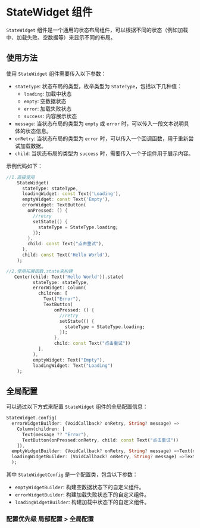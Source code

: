 # StateWidget 组件

`StateWidget` 组件是一个通用的状态布局组件，可以根据不同的状态（例如加载中、加载失败、空数据等）来显示不同的布局。

## 使用方法

使用 `StateWidget` 组件需要传入以下参数：

- `stateType`: 状态布局的类型，枚举类型为 `StateType`，包括以下几种值：
    - `loading`: 加载中状态
    - `empty`: 空数据状态
    - `error`: 加载失败状态
    - `success`: 内容展示状态
- `message`: 当状态布局的类型为 `empty` 或 `error` 时，可以传入一段文本说明具体的状态信息。
- `onRetry`: 当状态布局的类型为 `error` 时，可以传入一个回调函数，用于重新尝试加载数据。
- `child`: 当状态布局的类型为 `success` 时，需要传入一个子组件用于展示内容。

示例代码如下：

```dart
//1.直接使用
    StateWidget(
      stateType: stateType,
      loadingWidget: const Text('Loading'),
      emptyWidget: const Text('Empty'),
      errorWidget: TextButton(
        onPressed: () {
          //retry
          setState(() {
            stateType = StateType.loading;
          });
        },
        child: const Text("点击重试"),
      ),
      child: const Text('Hello World'),
    );

//2.使用拓展函数.state来构建
   Center(child: Text('Hello World')).state(
          stateType: stateType,
          errorWidget: Column(
            children: [
              Text("Error"),
              TextButton(
                  onPressed: () {
                    //retry
                    setState(() {
                      stateType = StateType.loading;
                    });
                  },
                  child: const Text("点击重试"))
            ],
          ),
          emptyWidget: Text("Empty"),
          loadingWidget: Text("Loading")
    );

```

## 全局配置

可以通过以下方式来配置 `StateWidget` 组件的全局配置信息：

```dart
StateWidget.config(
  errorWidgetBuilder: (VoidCallback? onRetry, String? message) => 
    Column(children: [
      Text(message ?? "Error"),
      TextButton(onPressed:onRetry, child: const Text("点击重试"))
    ]),
  emptyWidgetBuilder: (VoidCallback? onRetry, String? message) =>Text(message ?? "Empty"),
  loadingWidgetBuilder: (VoidCallback? onRetry, String? message) =>Text(message ?? "Loading")
  );

```

其中 `StateWidgetConfig` 是一个配置类，包含以下参数：

- `emptyWidgetBuilder`: 构建空数据状态下的自定义组件。
- `errorWidgetBuilder`: 构建加载失败状态下的自定义组件。
- `loadingWidgetBuilder`: 构建加载中状态下的自定义组件。

### 配置优先级 局部配置 > 全局配置 